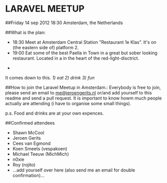 LARAVEL MEETUP
==============

##Friday 14 sep 2012 18:30
Amsterdam, the Netherlands

##What is the plan:

- 18:30   Meet at Amsterdam Central Station "Restaurant 1e Klas". It's on (the eastern side of) platform 2. 
- 19:00   Eat some of the best Paella in Town in a great but sober looking restaurant. Located in a in the heart of the red-light-disctrict.
- ~~~~~:  Enjoy some beers, have a chat and share some toughts. Nothing to complicated.

It comes down to this. *1) eat 2) drink 3) fun*

##How to join the Laravel Meetup in Amsterdam.:
Everybody is free to join, please send an email to me@jeroengerits.nl or/and add yourself to this readme and send a pull request.  It is important to know howm much people actually are attending (i have to organise some small things).

p.s. Food and drinks are at your own expences.

##Confirmed attendees

- Shawn McCool
- Jeroen Gerits
- Cees van Egmond
- Koen Smeets (vespakoen)
- Michael Teeuw (MichMich)
- n0xie
- Roy (rojito)
- ...add yourself over here (also send me an email for double confirmation)...